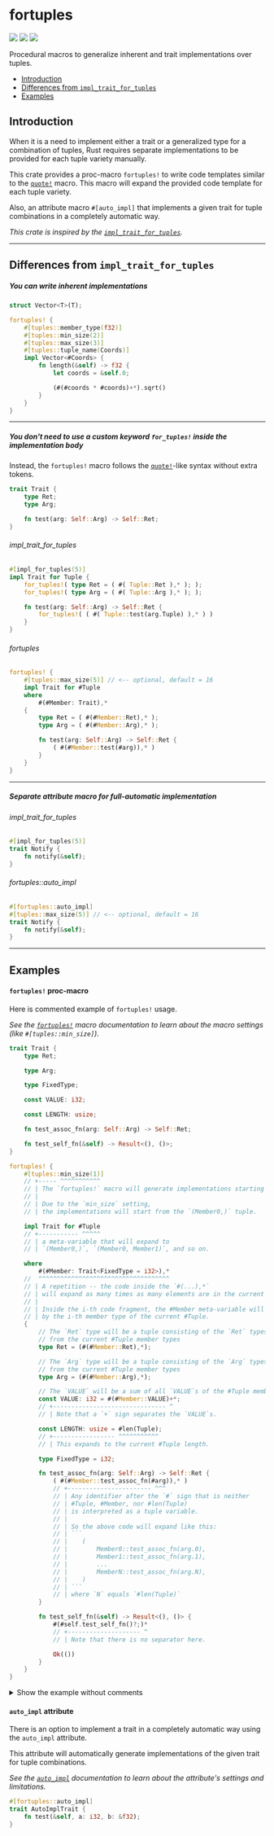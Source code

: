 # fortuples
[![](https://docs.rs/fortuples/badge.svg)](https://docs.rs/fortuples/) [![](https://img.shields.io/crates/v/fortuples.svg)](https://crates.io/crates/fortuples) [![](https://img.shields.io/crates/d/fortuples.svg)](https://crates.io/crates/fortuples)

Procedural macros to generalize inherent and trait implementations over tuples.

* [Introduction](#introduction)
* [Differences from `impl_trait_for_tuples`](#differences-from-impl_trait_for_tuples)
* [Examples](#examples)

## Introduction

When it is a need to implement either a trait or a generalized type for a combination of tuples,
Rust requires separate implementations to be provided for each tuple variety manually.

This crate provides a proc-macro `fortuples!` to write code templates similar to the [`quote!`](https://github.com/dtolnay/quote) macro.
This macro will expand the provided code template for each tuple variety.

Also, an attribute macro `#[auto_impl]` that implements a given trait for tuple combinations in a completely automatic way.

_This crate is inspired by the [`impl_trait_for_tuples`](https://github.com/bkchr/impl-trait-for-tuples)._

----

## Differences from `impl_trait_for_tuples`

##### You can write inherent implementations
```rust
struct Vector<T>(T);

fortuples! {
    #[tuples::member_type(f32)]
    #[tuples::min_size(2)]
    #[tuples::max_size(3)]
    #[tuples::tuple_name(Coords)]
    impl Vector<#Coords> {
        fn length(&self) -> f32 {
            let coords = &self.0;

            (#(#coords * #coords)+*).sqrt()
        }
    }
}
```

----

##### You don't need to use a custom keyword `for_tuples!` inside the implementation body

Instead, the `fortuples!` macro follows the [`quote!`](https://github.com/dtolnay/quote)-like syntax without extra tokens.

```rust
trait Trait {
    type Ret;
    type Arg;

    fn test(arg: Self::Arg) -> Self::Ret;
}
```

###### impl_trait_for_tuples

```rust
#[impl_for_tuples(5)]
impl Trait for Tuple {
    for_tuples!( type Ret = ( #( Tuple::Ret ),* ); );
    for_tuples!( type Arg = ( #( Tuple::Arg ),* ); );

    fn test(arg: Self::Arg) -> Self::Ret {
        for_tuples!( ( #( Tuple::test(arg.Tuple) ),* ) )
    }
}
```

###### fortuples

```rust
fortuples! {
    #[tuples::max_size(5)] // <-- optional, default = 16
    impl Trait for #Tuple
    where
        #(#Member: Trait),*
    {
        type Ret = ( #(#Member::Ret),* );
        type Arg = ( #(#Member::Arg),* );

        fn test(arg: Self::Arg) -> Self::Ret {
            ( #(#Member::test(#arg)),* )
        }
    }
}
```

----

##### Separate attribute macro for full-automatic implementation

###### impl_trait_for_tuples

```rust
#[impl_for_tuples(5)]
trait Notify {
    fn notify(&self);
}
```

###### fortuples::auto_impl

```rust
#[fortuples::auto_impl]
#[tuples::max_size(5)] // <-- optional, default = 16
trait Notify {
    fn notify(&self);
}
```

----

## Examples

#### `fortuples!` proc-macro

Here is commented example of `fortuples!` usage.

_See the [`fortuples!`](https://docs.rs/fortuples/latest/fortuples/macro.fortuples.html) macro documentation to learn about the macro settings (like `#[tuples::min_size]`)._

```rust
trait Trait {
    type Ret;

    type Arg;

    type FixedType;

    const VALUE: i32;

    const LENGTH: usize;

    fn test_assoc_fn(arg: Self::Arg) -> Self::Ret;

    fn test_self_fn(&self) -> Result<(), ()>;
}

fortuples! {
    #[tuples::min_size(1)]
    // +----- ^^^^^^^^^^^
    // | The `fortuples!` macro will generate implementations starting with the empty tuple.
    // |
    // | Due to the `min_size` setting,
    // | the implementations will start from the `(Member0,)` tuple.

    impl Trait for #Tuple
    // +----------- ^^^^^
    // | a meta-variable that will expand to
    // | `(Member0,)`, `(Member0, Member1)`, and so on.

    where
        #(#Member: Trait<FixedType = i32>),*
    //  ^^^^^^^^^^^^^^^^^^^^^^^^^^^^^^^^^^^^
    // | A repetition -- the code inside the `#(...),*`
    // | will expand as many times as many elements are in the current #Tuple.
    // |
    // | Inside the i-th code fragment, the #Member meta-variable will be substituted
    // | by the i-th member type of the current #Tuple.
    {
        // The `Ret` type will be a tuple consisting of the `Ret` types
        // from the current #Tuple member types
        type Ret = (#(#Member::Ret),*);

        // The `Arg` type will be a tuple consisting of the `Arg` types
        // from the current #Tuple member types
        type Arg = (#(#Member::Arg),*);

        // The `VALUE` will be a sum of all `VALUE`s of the #Tuple member types.
        const VALUE: i32 = #(#Member::VALUE)+*;
        // +------------------------------- ^
        // | Note that a `+` sign separates the `VALUE`s.

        const LENGTH: usize = #len(Tuple);
        // +----------------- ^^^^^^^^^^^
        // | This expands to the current #Tuple length.

        type FixedType = i32;

        fn test_assoc_fn(arg: Self::Arg) -> Self::Ret {
            ( #(#Member::test_assoc_fn(#arg)),* )
            // +----------------------- ^^^
            // | Any identifier after the `#` sign that is neither
            // | #Tuple, #Member, nor #len(Tuple)
            // | is interpreted as a tuple variable.
            // |
            // | So the above code will expand like this:
            // | ```
            // |    (
            // |        Member0::test_assoc_fn(arg.0),
            // |        Member1::test_assoc_fn(arg.1),
            // |        ...
            // |        MemberN::test_assoc_fn(arg.N),
            // |    )
            // | ```
            // | where `N` equals `#len(Tuple)`
        }

        fn test_self_fn(&self) -> Result<(), ()> {
            #(#self.test_self_fn()?;)*
            // +-------------------- ^
            // | Note that there is no separator here.

            Ok(())
        }
    }
}
```

<details>
<summary>Show the example without comments</summary>

#### `fortuples!` proc-macro (without comments)

```rust
trait Trait {
    type Ret;

    type Arg;

    type FixedType;

    const VALUE: i32;

    const LENGTH: usize;

    fn test_assoc_fn(arg: Self::Arg) -> Self::Ret;

    fn test_self_fn(&self) -> Result<(), ()>;
}

fortuples! {
    #[tuples::min_size(1)]
    impl Trait for #Tuple
    where
        #(#Member: Trait<FixedType = i32>),*
    {
        type Ret = (#(#Member::Ret),*);

        type Arg = (#(#Member::Arg),*);

        const VALUE: i32 = #(#Member::VALUE)+*;

        const LENGTH: usize = #len(Tuple);

        type FixedType = i32;

        fn test_assoc_fn(arg: Self::Arg) -> Self::Ret {
            ( #(#Member::test_assoc_fn(#arg)),* )
        }

        fn test_self_fn(&self) -> Result<(), ()> {
            #(#self.test_self_fn()?;)*

            Ok(())
        }
    }
}
```

</details>


#### `auto_impl` attribute

There is an option to implement a trait
in a completely automatic way using the `auto_impl` attribute.

This attribute will automatically generate implementations of the given trait
for tuple combinations.

_See the [`auto_impl`](https://docs.rs/fortuples/latest/fortuples/attr.auto_impl.html) documentation to learn about the
attribute's settings and limitations._

```rust
#[fortuples::auto_impl]
trait AutoImplTrait {
    fn test(&self, a: i32, b: &f32);
}
```

